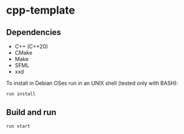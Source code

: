 # cpp-template

## Dependencies
- C++ (C++20)
- CMake
- Make
- SFML
- xxd

To install in Debian OSes run in an UNIX shell (tested only with BASH):
```bash
run install
```

## Build and run
```bash
run start
```

